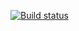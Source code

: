 [![Build status](https://ci.appveyor.com/api/projects/status/udl9w475stv0hc0e?svg=true)](https://ci.appveyor.com/project/shayu78/ajs-class-prototype-2)
